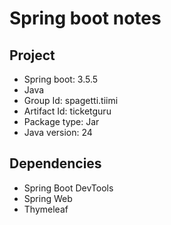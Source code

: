 # Spring boot notes

## Project

 - Spring boot: 3.5.5
 - Java
 - Group Id: spagetti.tiimi
 - Artifact Id: ticketguru
 - Package type: Jar
 - Java version: 24
 
## Dependencies

 - Spring Boot DevTools
 - Spring Web
 - Thymeleaf
